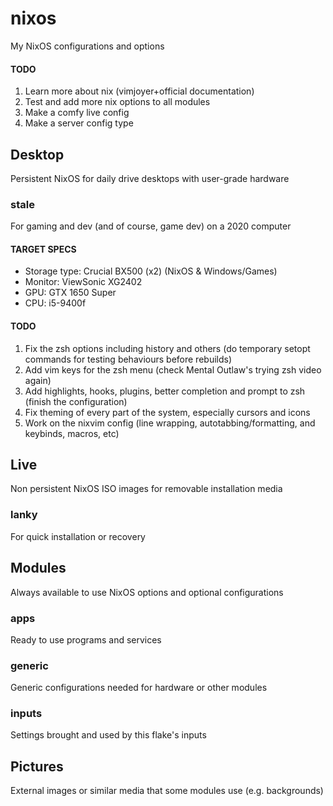 # nixos
My NixOS configurations and options

#### TODO
1. Learn more about nix (vimjoyer+official documentation)
2. Test and add more nix options to all modules
3. Make a comfy live config
4. Make a server config type

## Desktop
Persistent NixOS for daily drive desktops with user-grade hardware

### stale
For gaming and dev (and of course, game dev) on a 2020 computer

#### TARGET SPECS
* Storage type: Crucial BX500 (x2) (NixOS & Windows/Games)
* Monitor: ViewSonic XG2402
* GPU: GTX 1650 Super
* CPU: i5-9400f

#### TODO
1. Fix the zsh options including history and others (do temporary setopt commands for testing behaviours before rebuilds)
2. Add vim keys for the zsh menu (check Mental Outlaw's trying zsh video again)
3. Add highlights, hooks, plugins, better completion and prompt to zsh (finish the configuration)
4. Fix theming of every part of the system, especially cursors and icons
5. Work on the nixvim config (line wrapping, autotabbing/formatting, and keybinds, macros, etc)

## Live
Non persistent NixOS ISO images for removable installation media

### lanky
For quick installation or recovery

## Modules
Always available to use NixOS options and optional configurations

### apps
Ready to use programs and services

### generic
Generic configurations needed for hardware or other modules

### inputs
Settings brought and used by this flake's inputs

## Pictures
External images or similar media that some modules use (e.g. backgrounds)
